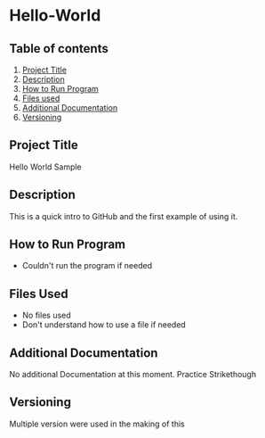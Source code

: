 # Hello-World
## Table of contents
1. [Project Title](#Project-title)
2. [Description](#Description)
3. [How to Run Program](#How-to-run-Program)
4. [Files used](#Files-Used)
5. [Additional Documentation](#Additional-Documentation)
6. [Versioning](#versioning)
## Project Title
Hello World Sample
## Description
This is a quick intro to GitHub and the first example of using it.
## How to Run Program
- Couldn't run the program if needed
## Files Used
- No files used
- Don't understand how to use a file if needed

## Additional Documentation
No additional Documentation at this moment.  Practice Strikethough
## Versioning
Multiple version were used in the making of this
